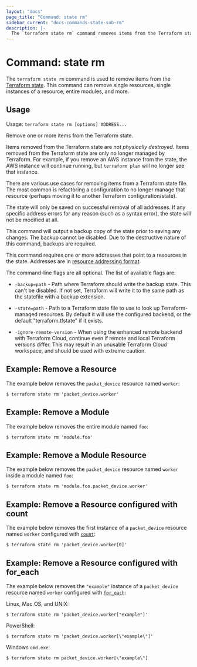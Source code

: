 ```yaml
---
layout: "docs"
page_title: "Command: state rm"
sidebar_current: "docs-commands-state-sub-rm"
description: |-
  The `terraform state rm` command removes items from the Terraform state.
---
```


# Command: state rm

The `terraform state rm` command is used to remove items from the
[Terraform state](/docs/language/state/index.html). This command can remove
single resources, single instances of a resource, entire modules,
and more.

## Usage

Usage: `terraform state rm [options] ADDRESS...`

Remove one or more items from the Terraform state.

Items removed from the Terraform state are _not physically destroyed_.
Items removed from the Terraform state are only no longer managed by
Terraform. For example, if you remove an AWS instance from the state, the AWS
instance will continue running, but `terraform plan` will no longer see that
instance.

There are various use cases for removing items from a Terraform state
file. The most common is refactoring a configuration to no longer manage
that resource (perhaps moving it to another Terraform configuration/state).

The state will only be saved on successful removal of all addresses.
If any specific address errors for any reason (such as a syntax error),
the state will not be modified at all.

This command will output a backup copy of the state prior to saving any
changes. The backup cannot be disabled. Due to the destructive nature
of this command, backups are required.

This command requires one or more addresses that point to a resources in the
state. Addresses are
in [resource addressing format](/docs/commands/state/addressing.html).

The command-line flags are all optional. The list of available flags are:

* `-backup=path` - Path where Terraform should write the backup state. This
  can't be disabled. If not set, Terraform will write it to the same path as
  the statefile with a backup extension.

* `-state=path` - Path to a Terraform state file to use to look up
  Terraform-managed resources. By default it will use the configured backend,
  or the default "terraform.tfstate" if it exists.

* `-ignore-remote-version` - When using the enhanced remote backend with
  Terraform Cloud, continue even if remote and local Terraform versions differ.
  This may result in an unusable Terraform Cloud workspace, and should be used
  with extreme caution.

## Example: Remove a Resource

The example below removes the `packet_device` resource named `worker`:

```shell
$ terraform state rm 'packet_device.worker'
```

## Example: Remove a Module

The example below removes the entire module named `foo`:

```shell
$ terraform state rm 'module.foo'
```

## Example: Remove a Module Resource

The example below removes the `packet_device` resource named `worker` inside a module named `foo`:

```shell
$ terraform state rm 'module.foo.packet_device.worker'
```

## Example: Remove a Resource configured with count

The example below removes the first instance of a `packet_device` resource named `worker` configured with
[`count`](/docs/language/meta-arguments/count.html):

```shell
$ terraform state rm 'packet_device.worker[0]'
```

## Example: Remove a Resource configured with for_each

The example below removes the `"example"` instance of a `packet_device` resource named `worker` configured with
[`for_each`](/docs/language/meta-arguments/for_each.html):

Linux, Mac OS, and UNIX:

```shell
$ terraform state rm 'packet_device.worker["example"]'
```

PowerShell:

```shell
$ terraform state rm 'packet_device.worker[\"example\"]'
```

Windows `cmd.exe`:

```shell
$ terraform state rm packet_device.worker[\"example\"]
```
